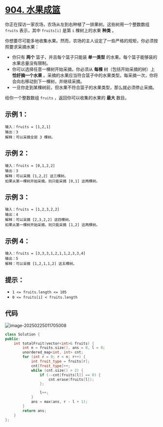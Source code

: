 # [904. 水果成篮](https://leetcode.cn/problems/fruit-into-baskets/)

你正在探访一家农场，农场从左到右种植了一排果树。这些树用一个整数数组 `fruits` 表示，其中 `fruits[i]` 是第 `i` 棵树上的水果 **种类** 。

你想要尽可能多地收集水果。然而，农场的主人设定了一些严格的规矩，你必须按照要求采摘水果：

- 你只有 **两个** 篮子，并且每个篮子只能装 **单一类型** 的水果。每个篮子能够装的水果总量没有限制。
- 你可以选择任意一棵树开始采摘，你必须从 **每棵** 树（包括开始采摘的树）上 **恰好摘一个水果** 。采摘的水果应当符合篮子中的水果类型。每采摘一次，你将会向右移动到下一棵树，并继续采摘。
- 一旦你走到某棵树前，但水果不符合篮子的水果类型，那么就必须停止采摘。

给你一个整数数组 `fruits` ，返回你可以收集的水果的 **最大** 数目。

## **示例 1：**

```
输入：fruits = [1,2,1]
输出：3
解释：可以采摘全部 3 棵树。
```

## **示例 2：**

```
输入：fruits = [0,1,2,2]
输出：3
解释：可以采摘 [1,2,2] 这三棵树。
如果从第一棵树开始采摘，则只能采摘 [0,1] 这两棵树。
```

## **示例 3：**

```
输入：fruits = [1,2,3,2,2]
输出：4
解释：可以采摘 [2,3,2,2] 这四棵树。
如果从第一棵树开始采摘，则只能采摘 [1,2] 这两棵树。
```

## **示例 4：**

```
输入：fruits = [3,3,3,1,2,1,1,2,3,3,4]
输出：5
解释：可以采摘 [1,2,1,1,2] 这五棵树。
```

## **提示：**

- `1 <= fruits.length <= 105`
- `0 <= fruits[i] < fruits.length`

## 代码

![image-20250225011705008](https://gitee.com/chen-houchao/images/raw/master/img/20250225011705059.png)

```cpp
class Solution {
public:
    int totalFruit(vector<int>& fruits) {
        int n = fruits.size(), ans = 0, l = 0;
        unordered_map<int, int> cnt;
        for (int r = 0; r < n; r++) {
            int fruit_type = fruits[r];
            cnt[fruit_type]++;
            while (cnt.size() > 2) {
                if (--cnt[fruits[l]] == 0) {
                    cnt.erase(fruits[l]);
                };

                l++;
            }
            ans = max(ans, r - l + 1);
        }
        return ans;
    }
};
```

